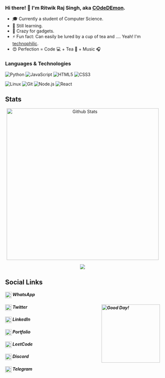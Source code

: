 ### Hi there! :wave: I'm Ritwik Raj Singh, aka [COdeDEmon](https://ritwikrajsingh.github.io/ "ritwikrajsingh.github.io").

- :mortar_board: Currently a student of Computer Science.
- :seedling: Still learning.
- :robot: Crazy for gadgets.
- :zap: Fun fact: Can easily be lured by a cup of tea and .... Yeah! I'm [technophilic](# "According to Wikipedia, Technophilic is a personality, having strong enthusiasm for technology, especially new technologies such as; personal computers, the Internet, mobile phones, etc..").
- :heart_eyes: Perfection = Code :computer: + Tea :tea: + Music :headphones:

<!-- ### 🖥️ Languages & Technologies: -->

### Languages & Technologies

![Python](https://img.shields.io/badge/-Python-000?&logo=Python)
![JavaScript](https://img.shields.io/badge/-JavaScript-000?&logo=JavaScript)
![HTML5](https://img.shields.io/badge/-HTML5-000?style=flat-square&logo=html5&logoColor=white)
![CSS3](https://img.shields.io/badge/-CSS3-000?style=flat-square&logo=css3)

<!-- ![Dart](https://img.shields.io/badge/-Dart-000?&logo=Dart) -->
<!-- ![MySQL](https://img.shields.io/badge/-MySQL-000?&logo=MySQL) -->
<!-- ![PostgreSQL](https://img.shields.io/badge/-PostgreSQL-000?&logo=PostgreSQL) -->

![Linux](https://img.shields.io/badge/-Linux-000?&logo=Linux)
![Git](https://img.shields.io/badge/-Git-black?style=flat-square&logo=git)
![Node.js](https://img.shields.io/badge/-Node.js-000?&logo=node.js)
![React](https://img.shields.io/badge/-React-000?&logo=React)

<!-- ![Express.js](https://img.shields.io/badge/-express.js-000?logo=express) -->
<!-- ![Sequelize](https://img.shields.io/badge/-Sequelize-000?&logo=Sequelize&logoColor=007396) -->
<!-- ![MongoDB](https://img.shields.io/badge/-MongoDB-000?&logo=MongoDB) -->
<!-- ![MySQL](https://img.shields.io/badge/-MySQL-000?&logo=MySQL) -->
<!-- ![Next.js](https://img.shields.io/badge/-Next.js-000?&logo=Next.js) -->
<!-- ![Bootstrap](https://img.shields.io/badge/-Bootstrap-000?style=flat-square&logo=bootstrap) -->
<!-- ![Flutter](https://img.shields.io/badge/-Flutter-000?&logo=Flutter) -->

## Stats

<div>
<p align="center">
<img align="center" title="Demon's Stats" width="495px" alt="Github Stats" src="https://github-stats-alpha.vercel.app/api?username=ritwikrajsingh&ic=000" />
</p>
<p align="center">
  <img align="center" src="https://github-readme-streak-stats.herokuapp.com/?user=ritwikrajsingh&fire=fb8c00&ring=000000&currStreakLabel=000000&hide_border=true&type=svg&hide_total_contributions=true" />
</p>
</p>
</div>

## Social Links

##### WhatsApp[<img align="left" title="Obscure" alt="919459415700" width="21px" src="https://cdn.jsdelivr.net/npm/simple-icons@v3/icons/whatsapp.svg" />](https://wa.me/919459415700)

##### Twitter[<img align="left" title="RitwikRajSingh2" alt="RitwikRajSingh2" width="21px" src="https://cdn.jsdelivr.net/npm/simple-icons@v3/icons/twitter.svg" />](https://twitter.com/RitwikRajSingh2/) <img align="right" width="190" height="190" alt="Good Day!" src="https://ritwikrajsingh.github.io/assets/images/good_day.png" title="That's me">

##### LinkedIn[<img align="left" title="ritwik-raj-s-189562132" alt="ritwik-raj-s-189562132" width="21px" src="https://cdn.jsdelivr.net/npm/simple-icons@v3/icons/linkedin.svg">](https://www.linkedin.com/in/ritwik-raj-s-189562132)

<!---##### Instagram[<img align="left" title="ritwik_raj_singh_" alt="ritwik_raj_singh_" width="21px" src="https://cdn.jsdelivr.net/npm/simple-icons@v3/icons/instagram.svg">]--><!--(https://www.instagram.com/ritwik_raj_singh_/)-->
<!--##### Gitlab[<img align="left" title="Ritwikrajsingh" alt="Ritwikrajsingh" width="21px" src="https://cdn.jsdelivr.net/npm/simple-icons@v3/icons/gitlab.svg" />]--><!--(https://gitlab.com/Ritwikrajsingh)--->

##### Portfolio[<img align="left" title="COdeDEmon" alt="COdeDEmon" width="21px" src="https://ritwikrajsingh.github.io/assets/favicon/favicon-dark.png" />](https://ritwikrajsingh.github.io/)

##### LeetCode[<img align="left" title="ritwik-raj-s-189562132" alt="ritwik-raj-s-189562132" width="21px" src="https://cdn.jsdelivr.net/npm/simple-icons@v3/icons/leetcode.svg">](https://leetcode.com/Ritwikrajsingh)

##### Discord[<img align="left" title="the_demon" alt="the_demon#3059" width="21px" src="https://cdn.jsdelivr.net/npm/simple-icons@3.13.0/icons/discord.svg" />](https://discordapp.com/users/the_demon#3059)

##### Telegram[<img align="left" title="ritwikrajdhangta@gmail.com" alt="COdeDEmon" width="21px" src="https://cdn.jsdelivr.net/npm/simple-icons@v3/icons/telegram.svg">](https://t.me/ritwik_raj_singh)

<!-- ##### Dev[<img align="left" title="ritwikrajdhangta@gmail.com" alt="ritwikrajsingh" width="21px" src="https://cdn.jsdelivr.net/npm/simple-icons@v3/icons/dev-dot-to.svg">](https://dev.to/ritwikrajsingh) -->
<!--img align="right" alt="Profile views" src="https://komarev.com/ghpvc/?username=Ritwikrajsingh&style=plastic" title="Views" -->

<!--
**Ritwikrajsingh/Ritwikrajsingh** is a ✨ _special_ ✨ repository because its `README.md` (this file) appears on your GitHub profile.

Here are some ideas to get you started:

- 🔭 I’m currently working on ...
- 🌱 I’m currently learning ...
- 👯 I’m looking to collaborate on ...
- 🤔 I’m looking for help with ...
- 💬 Ask me about ...
- 📫 How to reach me: ...
- 😄 Pronouns: ...
- ⚡ Fun fact: ...
- --!>
